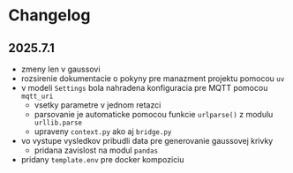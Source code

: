 # Changelog


## 2025.7.1

* zmeny len v gaussovi
* rozsirenie dokumentacie o pokyny pre manazment projektu pomocou `uv`
* v modeli `Settings` bola nahradena konfiguracia pre MQTT pomocou `mqtt_uri`
    * vsetky parametre v jednom retazci
    * parsovanie je automaticke pomocou funkcie `urlparse()` z modulu ` urllib.parse`
    * upraveny `context.py` ako aj `bridge.py`
* vo vystupe vysledkov pribudli data pre generovanie gaussovej krivky
    * pridana zavislost na modul `pandas`
* pridany `template.env` pre docker kompoziciu 
    